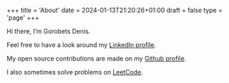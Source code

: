 +++
title = 'About'
date = 2024-01-13T21:20:26+01:00
draft = false
type = 'page'
+++

Hi there, I’m Gorobets Denis.

Feel free to have a look around my [LinkedIn profile](https://www.linkedin.com/in/orginux/).

My open source contributions are made on my [Github profile](https://github.com/orginux).

I also sometimes solve problems on [LeetCode](https://leetcode.com/orginux/).
